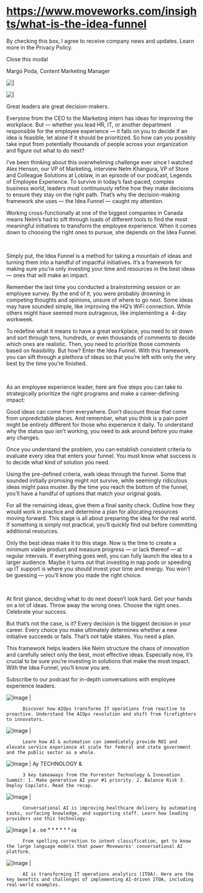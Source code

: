 # https://www.moveworks.com/insights/what-is-the-idea-funnel

By checking this box, I agree to receive company news and updates. Learn more in the Privacy Policy.







  Close this modal
  



Margo Poda, Content Marketing Manager


![ | ](https://www.moveworks.com/hubfs/Idea%20Funnel_V1_FINAL.png)

![ | ](https://www.moveworks.com/hubfs/Idea%20Funnel_V1_FINAL.png)

Great leaders are great decision-makers.

Everyone from the CEO to the Marketing intern has ideas for improving the workplace. But — whether you lead HR, IT, or another department responsible for the employee experience — it falls on you to decide if an idea is feasible, let alone if it should be prioritized. So how can you possibly take input from potentially thousands of people across your organization and figure out what to do next?

I’ve been thinking about this overwhelming challenge ever since I watched Alex Henson, our VP of Marketing, interview Nelm Khangura, VP of Store and Colleague Solutions at Loblaw, in an episode of our podcast, Legends of Employee Experience. To survive in today’s fast-paced, complex business world, leaders must continuously refine how they make decisions to ensure they stay on the right path. That’s why the decision-making framework she uses — the Idea Funnel — caught my attention.

Working cross-functionally at one of the biggest companies in Canada means Nelm’s had to sift through loads of different tools to find the most meaningful initiatives to transform the employee experience. When it comes down to choosing the right ones to pursue, she depends on the Idea Funnel.

 

Simply put, the Idea Funnel is a method for taking a mountain of ideas and turning them into a handful of impactful initiatives. It’s a framework for making sure you’re only investing your time and resources in the best ideas — ones that will make an impact.

Remember the last time you conducted a brainstorming session or an employee survey. By the end of it, you were probably drowning in competing thoughts and opinions, unsure of where to go next. Some ideas may have sounded simple, like improving the HQ’s WiFi connection. While others might have seemed more outrageous, like implementing a  4-day workweek. 

To redefine what it means to have a great workplace, you need to sit down and sort through tens, hundreds, or even thousands of comments to decide which ones are realistic. Then, you need to prioritize those comments based on feasibility. But how? Enter the Idea Funnel. With this framework, you can sift through a plethora of ideas so that you’re left with only the very best by the time you're finished.

 

As an employee experience leader, here are five steps you can take to strategically prioritize the right programs and make a career-defining impact:

Good ideas can come from everywhere. Don’t discount those that come from unpredictable places. And remember, what you think is a pain point might be entirely different for those who experience it daily. To understand why the status quo isn’t working, you need to ask around before you make any changes. 

Once you understand the problem, you can establish consistent criteria to evaluate every idea that enters your funnel. You must know what success is to decide what kind of solution you need. 

Using the pre-defined criteria, walk ideas through the funnel. Some that sounded initially promising might not survive, while seemingly ridiculous ideas might pass muster. By the time you reach the bottom of the funnel, you’ll have a handful of options that match your original goals.

For all the remaining ideas, give them a final sanity check. Outline how they would work in practice and determine a plan for allocating resources moving forward. This stage is all about preparing the idea for the real world. If something is simply not practical, you’ll quickly find out before committing additional resources.

Only the best ideas make it to this stage. Now is the time to create a minimum viable product and measure progress — or lack thereof — at regular intervals. If everything goes well, you can fully launch the idea to a larger audience. Maybe it turns out that investing in nap pods or speeding up IT support is where you should invest your time and energy. You won’t be guessing — you’ll know you made the right choice.

 

At first glance, deciding what to do next doesn’t look hard. Get your hands on a lot of ideas. Throw away the wrong ones. Choose the right ones. Celebrate your success. 

But that’s not the case, is it? Every decision is the biggest decision in your career. Every choice you make ultimately determines whether a new initiative succeeds or fails. That’s not table stakes. You need a plan. 

This framework helps leaders like Nelm structure the chaos of innovation and carefully select only the best, most effective ideas. Especially now, it’s crucial to be sure you’re investing in solutions that make the most impact. With the Idea Funnel, you’ll know you are.

Subscribe to our podcast for in-depth conversations with employee experience leaders.

![Image | ](https://www.moveworks.com/hs-fs/hubfs/AIOps-featured-image.png)


          Discover how AIOps transforms IT operations from reactive to proactive. Understand the AIOps revolution and shift from firefighters to innovators.
        

![Image | ](https://www.moveworks.com/hs-fs/hubfs/Public-Sector-Convo-AI.png)


          Learn how AI & automation can immediately provide ROI and elevate service experience at scale for federal and state government and the public sector as a whole.
        

![Image | Ay TECHNOLOGY &](https://www.moveworks.com/hs-fs/hubfs/Forrester%20T%26I%20%281%29.png)


          3 key takeaways from the Forrester Technology & Innovation Summit: 1. Make generative AI your #1 priority. 2. Balance Risk 3. Deploy Copilots. Read the recap.
        

![Image | ](https://www.moveworks.com/hs-fs/hubfs/healthcare-test.png)


          Conversational AI is improving healthcare delivery by automating tasks, surfacing knowledge, and supporting staff. Learn how leading providers use this technology.
        

![Image | a . oe ° ° * ° ° ° ra](https://www.moveworks.com/hs-fs/hubfs/Moveworks_LLM_Feature.png)


          From spelling correction to intent classification, get to know the large language models that power Moveworks' conversational AI platform.
        

![Image | ](https://www.moveworks.com/hs-fs/hubfs/ITOA_feature.png)


          AI is transforming IT operations analytics (ITOA). Here are the key benefits and challenges of implementing AI-driven ITOA, including real-world examples.
        

